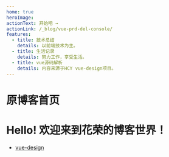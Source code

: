 ```yaml
---
home: true
heroImage:
actionText: 开始吧 →
actionLink: /_blog/vue-prd-del-console/
features:
  - title: 技术总结
    details: 以前端技术为主。
  - title: 生活记录
    details: 努力工作，享受生活。
  - title: vue源码解析
    details: 内容来源于HCY vue-design项目。
---
```


# 原博客首页

# Hello! 欢迎来到花荣的博客世界！

- [vue-design](https://github.com/HcySunYang/vue-design)
